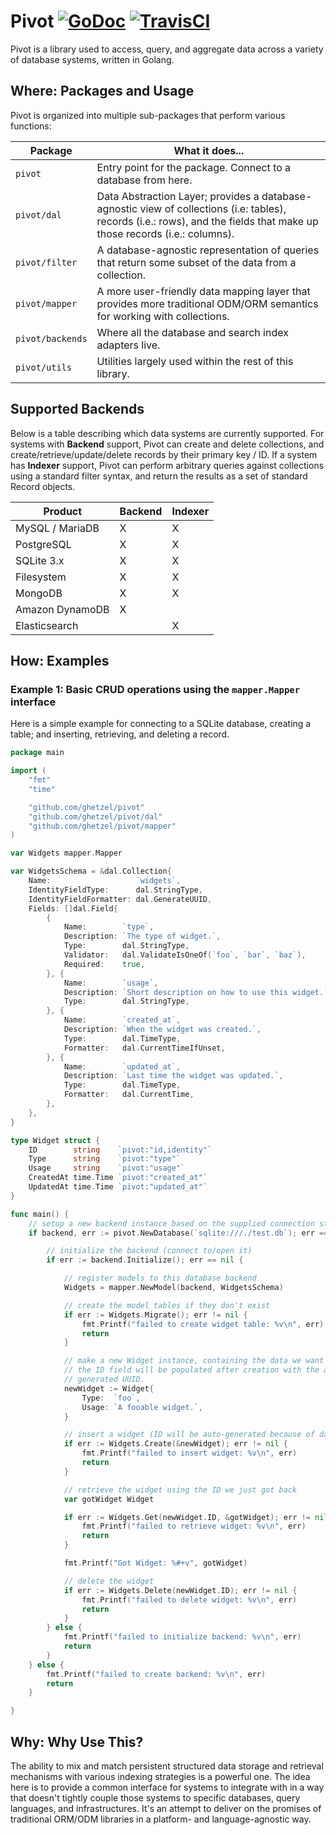 # Pivot [![GoDoc](https://godoc.org/github.com/ghetzel/pivot?status.svg)](https://godoc.org/github.com/ghetzel/pivot) [![TravisCI](https://travis-ci.org/ghetzel/pivot.svg?branch=master)](https://travis-ci.org/ghetzel/pivot)

Pivot is a library used to access, query, and aggregate data across a variety of database systems, written in Golang.

## Where: Packages and Usage

Pivot is organized into multiple sub-packages that perform various functions:

| Package          | What it does... |
| ---------------- | --------------- |
| `pivot`          | Entry point for the package.  Connect to a database from here. |
| `pivot/dal`      | Data Abstraction Layer; provides a database-agnostic view of collections (i.e: tables), records (i.e.: rows), and the fields that make up those records (i.e.: columns). |
| `pivot/filter`   | A database-agnostic representation of queries that return some subset of the data from a collection. |
| `pivot/mapper`   | A more user-friendly data mapping layer that provides more traditional ODM/ORM semantics for working with collections. |
| `pivot/backends` | Where all the database and search index adapters live. |
| `pivot/utils`    | Utilities largely used within the rest of this library. |

## Supported Backends
Below is a table describing which data systems are currently supported.  For systems with **Backend** support, Pivot can create and delete collections, and create/retrieve/update/delete records by their primary key / ID.  If a system has **Indexer** support, Pivot can perform arbitrary queries against collections using a standard filter syntax, and return the results as a set of standard Record objects.

| Product          | Backend | Indexer |
| ---------------- | ------- | ------- |
| MySQL / MariaDB  | X       | X       |
| PostgreSQL       | X       | X       |
| SQLite 3.x       | X       | X       |
| Filesystem       | X       | X       |
| MongoDB          | X       | X       |
| Amazon DynamoDB  | X       |         |
| Elasticsearch    |         | X       |

## How: Examples

### Example 1: Basic CRUD operations using the `mapper.Mapper` interface

Here is a simple example for connecting to a SQLite database, creating a table; and inserting, retrieving, and deleting a record.

```go
package main

import (
    "fmt"
    "time"

    "github.com/ghetzel/pivot"
    "github.com/ghetzel/pivot/dal"
    "github.com/ghetzel/pivot/mapper"
)

var Widgets mapper.Mapper

var WidgetsSchema = &dal.Collection{
    Name:                   `widgets`,
    IdentityFieldType:      dal.StringType,
    IdentityFieldFormatter: dal.GenerateUUID,
    Fields: []dal.Field{
        {
            Name:        `type`,
            Description: `The type of widget.`,
            Type:        dal.StringType,
            Validator:   dal.ValidateIsOneOf(`foo`, `bar`, `baz`),
            Required:    true,
        }, {
            Name:        `usage`,
            Description: `Short description on how to use this widget.`,
            Type:        dal.StringType,
        }, {
            Name:        `created_at`,
            Description: `When the widget was created.`,
            Type:        dal.TimeType,
            Formatter:   dal.CurrentTimeIfUnset,
        }, {
            Name:        `updated_at`,
            Description: `Last time the widget was updated.`,
            Type:        dal.TimeType,
            Formatter:   dal.CurrentTime,
        },
    },
}

type Widget struct {
    ID        string    `pivot:"id,identity"`
    Type      string    `pivot:"type"`
    Usage     string    `pivot:"usage"`
    CreatedAt time.Time `pivot:"created_at"`
    UpdatedAt time.Time `pivot:"updated_at"`
}

func main() {
    // setup a new backend instance based on the supplied connection string
    if backend, err := pivot.NewDatabase(`sqlite:///./test.db`); err == nil {

        // initialize the backend (connect to/open it)
        if err := backend.Initialize(); err == nil {

            // register models to this database backend
            Widgets = mapper.NewModel(backend, WidgetsSchema)

            // create the model tables if they don't exist
            if err := Widgets.Migrate(); err != nil {
                fmt.Printf("failed to create widget table: %v\n", err)
                return
            }

            // make a new Widget instance, containing the data we want to see
            // the ID field will be populated after creation with the auto-
            // generated UUID.
            newWidget := Widget{
                Type:  `foo`,
                Usage: `A fooable widget.`,
            }

            // insert a widget (ID will be auto-generated because of dal.GenerateUUID)
            if err := Widgets.Create(&newWidget); err != nil {
                fmt.Printf("failed to insert widget: %v\n", err)
                return
            }

            // retrieve the widget using the ID we just got back
            var gotWidget Widget

            if err := Widgets.Get(newWidget.ID, &gotWidget); err != nil {
                fmt.Printf("failed to retrieve widget: %v\n", err)
                return
            }

            fmt.Printf("Got Widget: %#+v", gotWidget)

            // delete the widget
            if err := Widgets.Delete(newWidget.ID); err != nil {
                fmt.Printf("failed to delete widget: %v\n", err)
                return
            }
        } else {
            fmt.Printf("failed to initialize backend: %v\n", err)
            return
        }
    } else {
        fmt.Printf("failed to create backend: %v\n", err)
        return
    }

}
```

## Why: Why Use This?

The ability to mix and match persistent structured data storage and retrieval mechanisms with various indexing strategies is a powerful one.  The idea here is to provide a common interface for systems to integrate with in a way that doesn't tightly couple those systems to specific databases, query languages, and infrastructures.  It's an attempt to deliver on the promises of traditional ORM/ODM libraries in a platform- and language-agnostic way.

